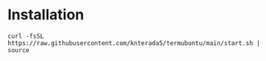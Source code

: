 # Installation
```
curl -fsSL https://raw.githubusercontent.com/knterada5/termubuntu/main/start.sh | source 
```
